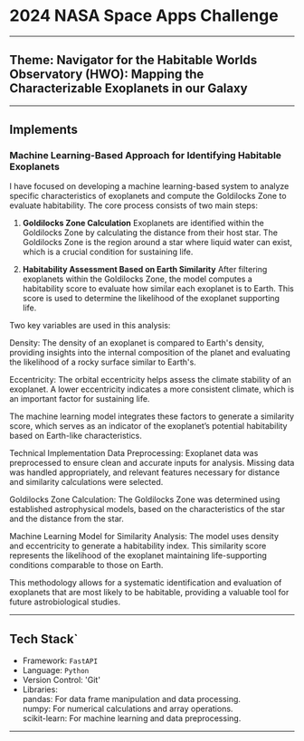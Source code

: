 # 2024 NASA Space Apps Challenge

---

## Theme: Navigator for the Habitable Worlds Observatory (HWO): Mapping the Characterizable Exoplanets in our Galaxy

---

## Implements

### Machine Learning-Based Approach for Identifying Habitable Exoplanets
I have focused on developing a machine learning-based system to analyze specific characteristics of exoplanets and compute the Goldilocks Zone to evaluate habitability. The core process consists of two main steps:

1. **Goldilocks Zone Calculation**
Exoplanets are identified within the Goldilocks Zone by calculating the distance from their host star. The Goldilocks Zone is the region around a star where liquid water can exist, which is a crucial condition for sustaining life.

2. **Habitability Assessment Based on Earth Similarity**
After filtering exoplanets within the Goldilocks Zone, the model computes a habitability score to evaluate how similar each exoplanet is to Earth. This score is used to determine the likelihood of the exoplanet supporting life.

Two key variables are used in this analysis:

Density: The density of an exoplanet is compared to Earth's density, providing insights into the internal composition of the planet and evaluating the likelihood of a rocky surface similar to Earth's.

Eccentricity: The orbital eccentricity helps assess the climate stability of an exoplanet. A lower eccentricity indicates a more consistent climate, which is an important factor for sustaining life.

The machine learning model integrates these factors to generate a similarity score, which serves as an indicator of the exoplanet’s potential habitability based on Earth-like characteristics.

Technical Implementation
Data Preprocessing: Exoplanet data was preprocessed to ensure clean and accurate inputs for analysis. Missing data was handled appropriately, and relevant features necessary for distance and similarity calculations were selected.

Goldilocks Zone Calculation: The Goldilocks Zone was determined using established astrophysical models, based on the characteristics of the star and the distance from the star.

Machine Learning Model for Similarity Analysis: The model uses density and eccentricity to generate a habitability index. This similarity score represents the likelihood of the exoplanet maintaining life-supporting conditions comparable to those on Earth.

This methodology allows for a systematic identification and evaluation of exoplanets that are most likely to be habitable, providing a valuable tool for future astrobiological studies.
     
---

## Tech Stack`
- Framework: `FastAPI`  
- Language: `Python`  
- Version Control: 'Git'  
- Libraries:  
        pandas: For data frame manipulation and data processing.  
        numpy: For numerical calculations and array operations.  
        scikit-learn: For machine learning and data preprocessing.      
---
